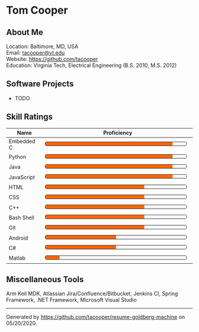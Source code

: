 # Tom Cooper

## About Me

Location: Baltimore, MD, USA <br>
Email: tacooper@vt.edu <br>
Website: https://github.com/tacooper <br>
Education: Virginia Tech, Electrical Engineering (B.S. 2010, M.S. 2012) <br>

## Software Projects

* TODO

## Skill Ratings

Name | Proficiency
--- | ---
Embedded C | [![90%](proficiency/progress-overall-90.png)](#Skills)
Python | [![90%](proficiency/progress-overall-90.png)](#Skills)
Java | [![90%](proficiency/progress-overall-90.png)](#Skills)
JavaScript | [![90%](proficiency/progress-overall-90.png)](#Skills)
HTML | [![70%](proficiency/progress-overall-70.png)](#Skills)
CSS | [![70%](proficiency/progress-overall-70.png)](#Skills)
C++ | [![70%](proficiency/progress-overall-70.png)](#Skills)
Bash Shell | [![70%](proficiency/progress-overall-70.png)](#Skills)
Git | [![70%](proficiency/progress-overall-70.png)](#Skills)
Android | [![50%](proficiency/progress-overall-50.png)](#Skills)
C# | [![50%](proficiency/progress-overall-50.png)](#Skills)
Matlab | [![10%](proficiency/progress-overall-10.png)](#Skills)

## Miscellaneous Tools

Arm Keil MDK, Atlassian Jira/Confluence/Bitbucket, Jenkins CI, Spring Framework, .NET Framework, Microsoft Visual Studio

---

Generated by https://github.com/tacooper/resume-goldberg-machine on 05/20/2020.
